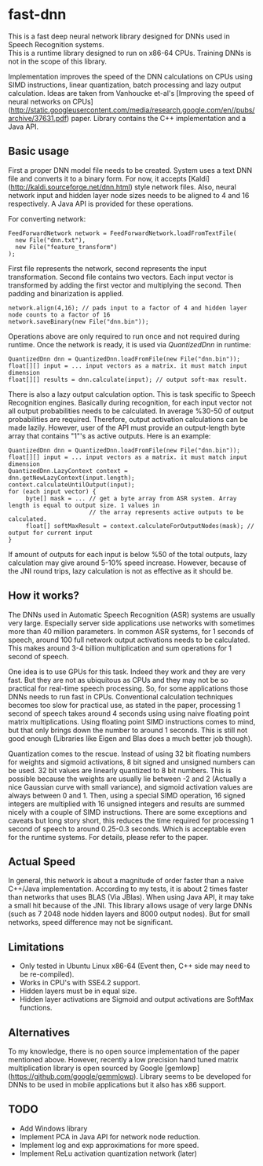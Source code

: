 # fast-dnn
This is a fast deep neural network library designed for DNNs used in Speech Recognition systems.  
This is a runtime library designed to run on x86-64 CPUs. Training DNNs is not in the scope of this library. 

Implementation improves the speed of the DNN calculations on CPUs using SIMD instructions, linear quantization, batch processing and lazy output calculation. 
Ideas are taken from Vanhoucke et-al's [Improving the speed of neural networks on CPUs] (http://static.googleusercontent.com/media/research.google.com/en//pubs/archive/37631.pdf) paper. Library contains the C++ implementation and a Java API. 

## Basic usage
First a proper DNN model file needs to be created. System uses a text DNN file and converts it to a binary form. 
For now, it accepts [Kaldi] (http://kaldi.sourceforge.net/dnn.html) style network files. Also, neural network input and hidden layer node sizes needs to be aligned to 4 and 16 respectively.
A Java API is provided for these operations.

For converting network:

	FeedForwardNetwork network = FeedForwardNetwork.loadFromTextFile(
	  new File("dnn.txt"),
	  new File("feature_transform")
	);

First file represents the network, second represents the input transformation. Second file contains two vectors. Each input vector is transformed by adding the first vector and multiplying the second. Then padding and binarization is applied.

	network.align(4,16); // pads input to a factor of 4 and hidden layer node counts to a factor of 16
	network.saveBinary(new File("dnn.bin"));

Operations above are only required to run once and not required during runtime. Once the network is ready, it is used via *QuantizedDnn* in runtime:

	QuantizedDnn dnn = QuantizedDnn.loadFromFile(new File("dnn.bin"));
	float[][] input = ... input vectors as a matrix. it must match input dimension
	float[][] results = dnn.calculate(input); // output soft-max result.
	 
There is also a lazy output calculation option. This is task specific to Speech Recognition engines. Basically during recognition, for each input vector
not all output probabilities needs to be calculated. In average %30-50 of output probabilities are required. Therefore, output activation calculations
can be made lazily. However, user of the API must provide an output-length byte array that contains "1"'s as active outputs. Here is an example:

	QuantizedDnn dnn = QuantizedDnn.loadFromFile(new File("dnn.bin"));
	float[][] input = ... input vectors as a matrix. it must match input dimension
    QuantizedDnn.LazyContext context = dnn.getNewLazyContext(input.length);
    context.calculateUntilOutput(input);
    for (each input vector) {
         byte[] mask = ... // get a byte array from ASR system. Array length is equal to output size. 1 values in  
                           // the array represents active outputs to be calculated.
         float[] softMaxResult = context.calculateForOutputNodes(mask); // output for current input         
    }

If amount of outputs for each input is below %50 of the total outputs, lazy calculation may give around 5-10% speed increase. However, because of the JNI round trips, lazy calculation is not as effective as it should be.  

## How it works?

The DNNs used in Automatic Speech Recognition (ASR) systems are usually very large. Especially server side applications use networks with sometimes more than 40 million parameters. In common ASR systems, for 1 seconds of speech, around 100 full network output activations needs to be calculated. This makes around 3-4 billion multiplication and sum operations for 1 second of speech.   

One idea is to use GPUs for this task. Indeed they work and they are very fast. But they are not as ubiquitous as CPUs and they may not be so practical for real-time speech processing.
So, for some applications those DNNs needs to run fast in CPUs. Conventional calculation techniques becomes too slow for practical use, as stated in the paper, processing 1 second of speech takes around 4 seconds using
using naive floating point matrix multiplications. Using floating point SIMD instructions comes to mind, but that only brings down the number to around 1 seconds. This is still not good enough (Libraries like Eigen and Blas does a much better job though). 
  
Quantization comes to the rescue.
Instead of using 32 bit floating numbers for weights and sigmoid activations, 8 bit signed and unsigned numbers can be used.
32 bit values are linearly quantized to 8 bit numbers. This is possible because the weights are usually lie 
between -2 and 2 (Actually a nice Gaussian curve with small variance), and sigmoid activation values are always between 0 and 1. 
Then, using a special SIMD operation, 16 signed integers
are multiplied with 16 unsigned integers and results are summed nicely with a couple of SIMD instructions. There are some exceptions and caveats but long story short, this reduces the time required for processing 1 second 
of speech to around 0.25-0.3 seconds. Which is acceptable even for the runtime systems. For details, please refer to the paper.

## Actual Speed
In general, this network is about a magnitude of order faster than a naive C++/Java implementation. According to my tests, it is about 2 times faster than networks that uses BLAS (Via JBlas). When using Java API, it may take a small hit because of the JNI. This library allows usage of very large DNNs (such as 7 2048 node hidden layers and 8000 output nodes). But for small networks, speed difference may not be significant.

## Limitations
* Only tested in Ubuntu Linux x86-64 (Event then, C++ side may need to be re-compiled). 
* Works in CPU's with SSE4.2 support.
* Hidden layers must be in equal size.
* Hidden layer activations are Sigmoid and output activations are SoftMax functions.

## Alternatives
To my knowledge, there is no open source implementation of the paper mentioned above. However, recently a low precision hand tuned matrix multiplication library is open sourced by Google [gemlowp] (https://github.com/google/gemmlowp). Library seems to be developed for DNNs to be used in mobile applications but it also has x86 support.   

## TODO
* Add Windows library
* Implement PCA in Java API for network node reduction.
* Implement log and exp approximations for more speed.
* Implement ReLu activation quantization network (later)
